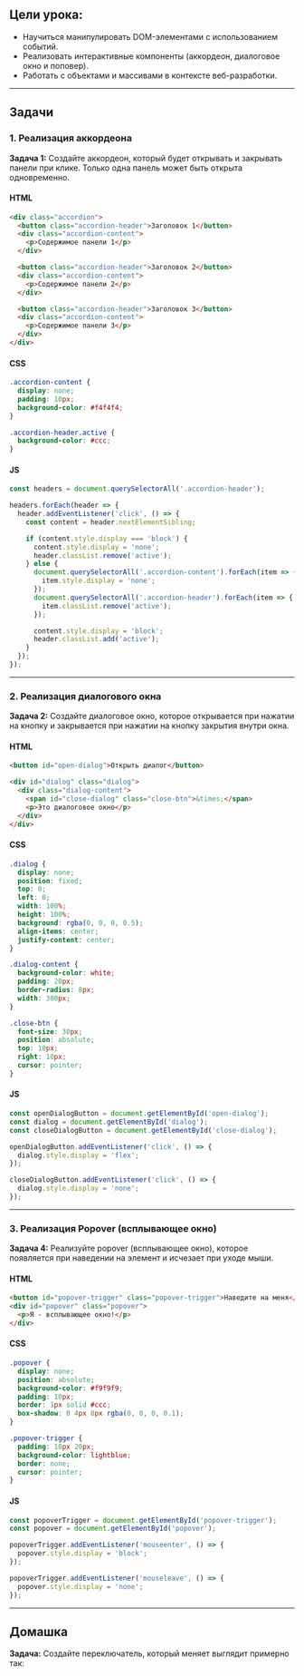 ## Цели урока:

- Научиться манипулировать DOM-элементами с использованием событий.
- Реализовать интерактивные компоненты (аккордеон, диалоговое окно и поповер).
- Работать с объектами и массивами в контексте веб-разработки.

---

## Задачи

### 1. Реализация аккордеона

**Задача 1:** Создайте аккордеон, который будет открывать и закрывать панели при клике. Только одна панель может быть открыта одновременно.

#### HTML
```html
<div class="accordion">
  <button class="accordion-header">Заголовок 1</button>
  <div class="accordion-content">
    <p>Содержимое панели 1</p>
  </div>

  <button class="accordion-header">Заголовок 2</button>
  <div class="accordion-content">
    <p>Содержимое панели 2</p>
  </div>

  <button class="accordion-header">Заголовок 3</button>
  <div class="accordion-content">
    <p>Содержимое панели 3</p>
  </div>
</div>
```
#### CSS
```css
.accordion-content {
  display: none;
  padding: 10px;
  background-color: #f4f4f4;
}

.accordion-header.active {
  background-color: #ccc;
}
```

#### JS
```js
const headers = document.querySelectorAll('.accordion-header');

headers.forEach(header => {
  header.addEventListener('click', () => {
    const content = header.nextElementSibling;

    if (content.style.display === 'block') {
      content.style.display = 'none';
      header.classList.remove('active');
    } else {
      document.querySelectorAll('.accordion-content').forEach(item => {
        item.style.display = 'none';
      });
      document.querySelectorAll('.accordion-header').forEach(item => {
        item.classList.remove('active');
      });

      content.style.display = 'block';
      header.classList.add('active');
    }
  });
});
```

---

### 2. Реализация диалогового окна

**Задача 2:** Создайте диалоговое окно, которое открывается при нажатии на кнопку и закрывается при нажатии на кнопку закрытия внутри окна.

#### HTML
```html
<button id="open-dialog">Открыть диалог</button>

<div id="dialog" class="dialog">
  <div class="dialog-content">
    <span id="close-dialog" class="close-btn">&times;</span>
    <p>Это диалоговое окно</p>
  </div>
</div>
```

#### CSS
```css
.dialog {
  display: none;
  position: fixed;
  top: 0;
  left: 0;
  width: 100%;
  height: 100%;
  background: rgba(0, 0, 0, 0.5);
  align-items: center;
  justify-content: center;
}

.dialog-content {
  background-color: white;
  padding: 20px;
  border-radius: 8px;
  width: 300px;
}

.close-btn {
  font-size: 30px;
  position: absolute;
  top: 10px;
  right: 10px;
  cursor: pointer;
}
```

#### JS
```js
const openDialogButton = document.getElementById('open-dialog');
const dialog = document.getElementById('dialog');
const closeDialogButton = document.getElementById('close-dialog');

openDialogButton.addEventListener('click', () => {
  dialog.style.display = 'flex';
});

closeDialogButton.addEventListener('click', () => {
  dialog.style.display = 'none';
});
```

---

### 3. Реализация Popover (всплывающее окно)

**Задача 4:** Реализуйте popover (всплывающее окно), которое появляется при наведении на элемент и исчезает при уходе мыши.

#### HTML
```html
<button id="popover-trigger" class="popover-trigger">Наведите на меня</button>
<div id="popover" class="popover">
  <p>Я - всплывающее окно!</p>
</div>
```

#### CSS
```css
.popover {
  display: none;
  position: absolute;
  background-color: #f9f9f9;
  padding: 10px;
  border: 1px solid #ccc;
  box-shadow: 0 4px 8px rgba(0, 0, 0, 0.1);
}

.popover-trigger {
  padding: 10px 20px;
  background-color: lightblue;
  border: none;
  cursor: pointer;
}
```

#### JS
```js
const popoverTrigger = document.getElementById('popover-trigger');
const popover = document.getElementById('popover');

popoverTrigger.addEventListener('mouseenter', () => {
  popover.style.display = 'block';
});

popoverTrigger.addEventListener('mouseleave', () => {
  popover.style.display = 'none';
});
```

---

## Домашка

**Задача:** Создайте переключатель, который меняет выглядит примерно так:

<Switch checked={false} />
<Switch checked={true} />